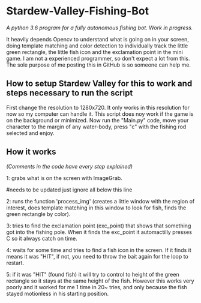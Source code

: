 # Stardew-Valley-Fishing-Bot
*A python 3.6 program for a fully autonomous fishing bot. Work in progress.*


It heavily depends Opencv to understand what is going on in your screen, doing template matching and color detection to individually track the little green rectangle, the little fish icon and the exclamation point in the mini game. I am not a experienced programmer, so don't expect a lot from this. The sole purpose of me posting this in GitHub is so someone can help me.

## How to setup Stardew Valley for this to work and steps necessary to run the script
                      
First change the resolution to 1280x720. It only works in this resolution for now so my computer can handle it. This script does noy work if the game is on the background or minimized. Now run the "Main.py" code, move your character to the margin of any water-body, press "c" with the fishing rod selected and enjoy.

## How it works
*(Comments in the code have every step explained)*
                             
1: grabs what is on the screen with ImageGrab.

#needs to be updated just ignore all below this line

2: runs the function 'process_img' (creates a little window with the region of interest, does template matching in this window to look for fish, finds the green rectangle by color).

3: tries to find the exclamation point (exc_point) that shows that something got into the fishing pole. When it finds the exc_point it automactilly presses C so it always catch on time.

4: waits for some time and tries to find a fish icon in the screen. If it finds it means it was "HIT", if not, you need to throw the bait again for the loop to restart.

5: if it was "HIT" (found fish) it will try to control to height of the green rectangle so it stays at the same height of the fish. However this works very poorly and it worked for me 1 time in 20~ tries, and only because the fish stayed motionless in his starting position.
